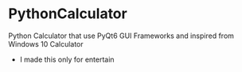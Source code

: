 # PythonCalculator
Python Calculator that use PyQt6 GUI Frameworks and inspired from Windows 10 Calculator

- I made this only for entertain
